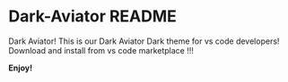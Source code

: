 # Dark-Aviator README

Dark Aviator!
This is our Dark Aviator Dark theme for vs code developers!
Download and install from vs code marketplace !!!

**Enjoy!**
